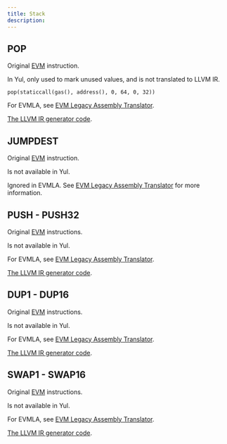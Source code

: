 ```yaml
---
title: Stack
description:
---
```


## POP

Original [EVM](https://www.evm.codes/#50?fork=shanghai) instruction.

In Yul, only used to mark unused values, and is not translated to LLVM IR.

```solidity
pop(staticcall(gas(), address(), 0, 64, 0, 32))
```

For EVMLA, see [EVM Legacy Assembly Translator](../../evmla-translator).

[The LLVM IR generator code](https://github.com/matter-labs/era-compiler-solidity/blob/main/src/evmla/assembly/instruction/stack.rs#L108).

## JUMPDEST

Original [EVM](https://www.evm.codes/#5b?fork=shanghai) instruction.

Is not available in Yul.

Ignored in EVMLA. See [EVM Legacy Assembly Translator](../../evmla-translator) for more information.

## PUSH - PUSH32

Original [EVM](https://www.evm.codes/#5f?fork=shanghai) instructions.

Is not available in Yul.

For EVMLA, see [EVM Legacy Assembly Translator](../../evmla-translator).

[The LLVM IR generator code](https://github.com/matter-labs/era-compiler-solidity/blob/main/src/evmla/assembly/instruction/stack.rs#L10).

## DUP1 - DUP16

Original [EVM](https://www.evm.codes/#80?fork=shanghai) instructions.

Is not available in Yul.

For EVMLA, see [EVM Legacy Assembly Translator](../../evmla-translator).

[The LLVM IR generator code](https://github.com/matter-labs/era-compiler-solidity/blob/main/src/evmla/assembly/instruction/stack.rs#L48).

## SWAP1 - SWAP16

Original [EVM](https://www.evm.codes/#90?fork=shanghai) instructions.

Is not available in Yul.

For EVMLA, see [EVM Legacy Assembly Translator](../../evmla-translator).

[The LLVM IR generator code](https://github.com/matter-labs/era-compiler-solidity/blob/main/src/evmla/assembly/instruction/stack.rs#L74).
